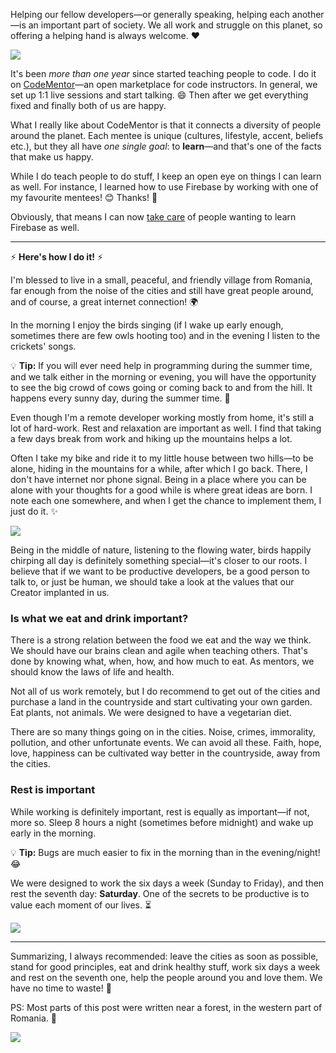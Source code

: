 Helping our fellow developers—or generally speaking, helping each another—is an important part of society. We all work and struggle on this planet, so offering a helping hand is always welcome. :heart:

![](https://i.imgur.com/TJUfjtX.jpg)

It's been *more than one year* since started teaching people to code. I do it on [CodeMentor](https://codementor.io/johnnyb)—an open marketplace for code instructors. In general, we set up 1:1 live sessions and start talking. :smile: Then after we get everything fixed and finally both of us are happy.

What I really like about CodeMentor is that it connects a diversity of people around the planet. Each mentee is unique (cultures, lifestyle, accent, beliefs etc.), but they all have *one single goal*: to **learn**—and that's one of the facts that make us happy.

While I do teach people to do stuff, I keep an open eye on things I can learn as well. For instance, I learned how to use Firebase by working with one of my favourite mentees! :blush: Thanks! :cake:

Obviously, that means I can now [take care](/training) of people wanting to learn Firebase as well.

---

:zap: **Here's how I do it!** :zap:

I'm blessed to live in a small, peaceful, and friendly village from Romania, far enough from the noise of the cities and still have great people around, and of course, a great internet connection! :earth_africa:

In the morning I enjoy the birds singing (if I wake up early enough, sometimes there are few owls hooting too) and in the evening I listen to the crickets' songs.

:bulb: **Tip:** If you will ever need help in programming during the summer time, and we talk either in the morning or evening, you will have the opportunity to see the big crowd of cows going or coming back to and from the hill. It happens every sunny day, during the summer time. :cow2:

Even though I'm a remote developer working mostly from home, it's still a lot of hard-work. Rest and relaxation are important as well. I find that taking a few days break from work and hiking up the mountains helps a lot.

Often I take my bike and ride it to my little house between two hills—to be alone, hiding in the mountains for a while, after which I go back. There, I don't have internet nor phone signal. Being in a place where you can be alone with your thoughts for a good while is where great ideas are born. I note each one somewhere, and when I get the chance to implement them, I just do it. :sparkles:

![](https://i.imgur.com/LQTnaGm.jpg)

Being in the middle of nature, listening to the flowing water, birds happily chirping all day is definitely something special—it's closer to our roots. I believe that if we want to be productive developers, be a good person to talk to, or just be human, we should take a look at the values that our Creator implanted in us.

### Is what we eat and drink important?

There is a strong relation between the food we eat and the way we think. We should have our brains clean and agile when teaching others.
That's done by knowing what, when, how, and how much to eat. As mentors, we should know the laws of life and health.

Not all of us work remotely, but I do recommend to get out of the cities and purchase a land in the countryside and start cultivating your own garden.
Eat plants, not animals. We were designed to have a vegetarian diet.

There are so many things going on in the cities. Noise, crimes, immorality, pollution, and other unfortunate events. We can avoid all these. Faith, hope, love, happiness can be cultivated way better in the countryside, away from the cities.

### Rest is important

While working is definitely important, rest is equally as important—if not, more so. Sleep 8 hours a night (sometimes before midnight) and wake up early in the morning.

:bulb: **Tip:** Bugs are much easier to fix in the morning than in the evening/night! :joy:

We were designed to work the six days a week (Sunday to Friday), and then rest the seventh day: **Saturday**. One of the secrets to be productive is to value each moment of our lives. :hourglass_flowing_sand:


![](https://i.imgur.com/6Pts1lz.jpg)

---

Summarizing, I always recommended: leave the cities as soon as possible, stand for good principles, eat and drink healthy stuff, work six days a week and rest on the seventh one, help the people around you and love them. We have no time to waste! :rocket:

PS: Most parts of this post were written near a forest, in the western part of Romania. :evergreen_tree:

![](https://i.imgur.com/k586u7B.jpg)